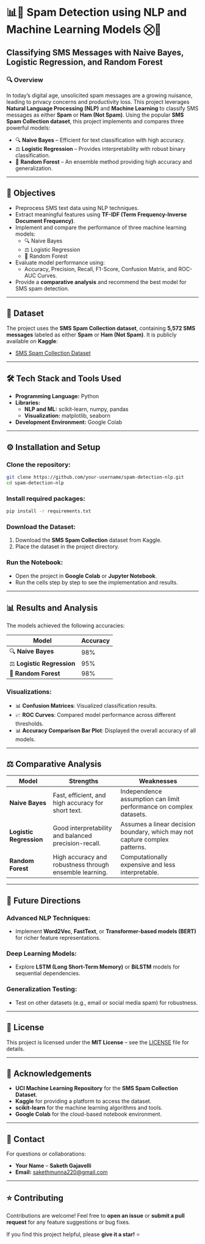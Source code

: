# 📊🚀 Spam Detection using NLP and Machine Learning Models ⛒📱

## Classifying SMS Messages with Naive Bayes, Logistic Regression, and Random Forest

### 🔍 Overview
In today’s digital age, unsolicited spam messages are a growing nuisance, leading to privacy concerns and productivity loss. This project leverages **Natural Language Processing (NLP)** and **Machine Learning** to classify SMS messages as either **Spam** or **Ham (Not Spam)**. Using the popular **SMS Spam Collection dataset**, this project implements and compares three powerful models:

- 🔍 **Naive Bayes** – Efficient for text classification with high accuracy.
- ⚖️ **Logistic Regression** – Provides interpretability with robust binary classification.
- 🌲 **Random Forest** – An ensemble method providing high accuracy and generalization.

---

## 🎯 Objectives
- Preprocess SMS text data using NLP techniques.
- Extract meaningful features using **TF-IDF (Term Frequency-Inverse Document Frequency)**.
- Implement and compare the performance of three machine learning models:
  - 🔍 Naive Bayes
  - ⚖️ Logistic Regression
  - 🌲 Random Forest
- Evaluate model performance using:
  - Accuracy, Precision, Recall, F1-Score, Confusion Matrix, and ROC-AUC Curves.
- Provide a **comparative analysis** and recommend the best model for SMS spam detection.

---

## 💽 Dataset
The project uses the **SMS Spam Collection dataset**, containing **5,572 SMS messages** labeled as either **Spam** or **Ham (Not Spam)**. It is publicly available on **Kaggle**:

- [SMS Spam Collection Dataset](https://www.kaggle.com/datasets)

---

## 🛠️ Tech Stack and Tools Used
- **Programming Language:** Python
- **Libraries:**
  - **NLP and ML:** scikit-learn, numpy, pandas
  - **Visualization:** matplotlib, seaborn
- **Development Environment:** Google Colab

---

## ⚙️ Installation and Setup
### Clone the repository:
```sh
git clone https://github.com/your-username/spam-detection-nlp.git
cd spam-detection-nlp
```
### Install required packages:
```sh
pip install -r requirements.txt
```
### Download the Dataset:
1. Download the **SMS Spam Collection** dataset from Kaggle.
2. Place the dataset in the project directory.

### Run the Notebook:
- Open the project in **Google Colab** or **Jupyter Notebook**.
- Run the cells step by step to see the implementation and results.

---

## 📊 Results and Analysis
The models achieved the following accuracies:

| Model              | Accuracy |
|--------------------|----------|
| 🔍 **Naive Bayes**        | 98%      |
| ⚖️ **Logistic Regression** | 95%      |
| 🌲 **Random Forest**       | 98%      |

### Visualizations:
- 📊 **Confusion Matrices**: Visualized classification results.
- 📈 **ROC Curves**: Compared model performance across different thresholds.
- 📊 **Accuracy Comparison Bar Plot**: Displayed the overall accuracy of all models.

---

## ⚖️ Comparative Analysis
| Model | Strengths | Weaknesses |
|--------|------------|--------------|
| **Naive Bayes** | Fast, efficient, and high accuracy for short text. | Independence assumption can limit performance on complex datasets. |
| **Logistic Regression** | Good interpretability and balanced precision-recall. | Assumes a linear decision boundary, which may not capture complex patterns. |
| **Random Forest** | High accuracy and robustness through ensemble learning. | Computationally expensive and less interpretable. |

---

## 🚀 Future Directions
### **Advanced NLP Techniques:**
- Implement **Word2Vec**, **FastText**, or **Transformer-based models (BERT)** for richer feature representations.

### **Deep Learning Models:**
- Explore **LSTM (Long Short-Term Memory)** or **BiLSTM** models for sequential dependencies.

### **Generalization Testing:**
- Test on other datasets (e.g., email or social media spam) for robustness.

---

## 📝 License
This project is licensed under the **MIT License** – see the [LICENSE](LICENSE) file for details.

---

## 🤝 Acknowledgements
- **UCI Machine Learning Repository** for the **SMS Spam Collection Dataset**.
- **Kaggle** for providing a platform to access the dataset.
- **scikit-learn** for the machine learning algorithms and tools.
- **Google Colab** for the cloud-based notebook environment.

---

## 📧 Contact
For questions or collaborations:
- **Your Name** – **Saketh Gajavelli**
- **Email:** sakethmunna220@gmail.com

---

## ⭐ Contributing
Contributions are welcome! Feel free to **open an issue** or **submit a pull request** for any feature suggestions or bug fixes.

If you find this project helpful, please **give it a star!** ⭐

